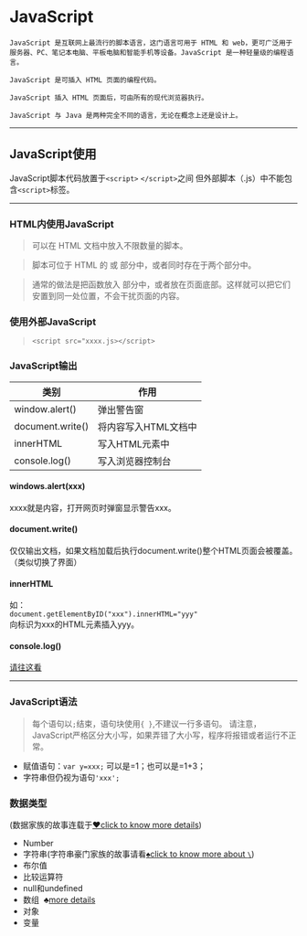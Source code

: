 
# JavaScript


`JavaScript 是互联网上最流行的脚本语言，这门语言可用于 HTML 和 web，更可广泛用于服务器、PC、笔记本电脑、平板电脑和智能手机等设备。JavaScript 是一种轻量级的编程语言。`

`JavaScript 是可插入 HTML 页面的编程代码。`

`JavaScript 插入 HTML 页面后，可由所有的现代浏览器执行。`

`JavaScript 与 Java 是两种完全不同的语言，无论在概念上还是设计上。`

____
## JavaScript使用
JavaScript脚本代码放置于`<script>` `</script>`之间
但外部脚本（.js）中不能包含`<script>`标签。

___
### HTML内使用JavaScript
>可以在 HTML 文档中放入不限数量的脚本。

>脚本可位于 HTML 的 <body> 或 <head> 部分中，或者同时存在于两个部分中。

>通常的做法是把函数放入 <head> 部分中，或者放在页面底部。这样就可以把它们安置到同一处位置，不会干扰页面的内容。

### 使用外部JavaScript

>`<script src="xxxx.js></script>`

### JavaScript输出

|类别|作用|
|---|---|
|window.alert()|弹出警告窗|
|document.write()|将内容写入HTML文档中|
|innerHTML|写入HTML元素中|
|console.log()|写入浏览器控制台|

#### windows.alert(xxx)
xxxx就是内容，打开网页时弹窗显示警告xxx。

#### document.write()
仅仅输出文档，如果文档加载后执行document.write()整个HTML页面会被覆盖。（类似切换了界面）

#### innerHTML
如：<br>`document.getElementByID("xxx").innerHTML="yyy"`<br>
向标识为xxx的HTML元素插入yyy。

#### console.log()
<a href=https://www.runoob.com/js/js-output.html>请往这看</a>

___
### JavaScript语法


>每个语句以`;`结束，语句块使用`{ }`,不建议一行多语句。
请注意，JavaScript严格区分大小写，如果弄错了大小写，程序将报错或者运行不正常。

- 赋值语句：`var y=xxx;`
可以是=1；也可以是=1+3；
- 字符串但仍视为语句`'xxx';`

### 数据类型
(数据家族的故事连载于<a href=https://www.liaoxuefeng.com/wiki/1022910821149312/1023020925712064>&hearts;click to know more details</a>)

- Number
- 字符串(字符串豪门家族的故事请看<a href=https://www.liaoxuefeng.com/wiki/1022910821149312/1023020952022784>&spades;click to know more about `\`</a>)
- 布尔值
- 比较运算符
- null和undefined
- 数组 &nbsp;&clubs;<a href=https://www.liaoxuefeng.com/wiki/1022910821149312/1023020967732032>more details</a>
- 对象
- 变量






